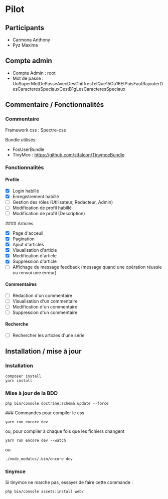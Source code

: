 Pilot
===========

## Participants

- Carmona Anthony
- Pyz Maxime

## Compte admin

 - Compte Admin : root
 - Mot de passe : UnSuperMotDePasseAvecDesChiffresTelQue15Ou16EtPuisFautRajouterDesCaracteresSpeciauxCestB1gLesCaracteresSpeciaux


## Commentaire / Fonctionnalités

### Commentaire

Framework css : Spectre-css

Bundle utilisés:

- FosUserBundle
- TinyMce : https://github.com/stfalcon/TinymceBundle

### Fonctionnalités

#### Profile

- [x] Login habillé
- [x] Enregistrement habillé
- [ ] Gestion des rôles (Utilisateur, Redacteur, Admin)
- [ ] Modification de profil habillé
- [ ] Modification de profil (Description)

#### Articles

- [x] Page d'acceuil
- [x] Pagination
- [x] Ajout d'articles
- [x] Visualisation d'article
- [x] Modification d'article
- [x] Suppression d'article
- [ ] Affichage de message feedback (message quand une opération réussie ou renvoi une erreur)

#### Commentaires

- [ ] Rédaction d'un commentaire
- [ ] Visualisation d'un commentaire
- [ ] Modification d'un commentaire
- [ ] Suppression d'un commentaire
 
#### Recherche

- [ ] Rechercher les articles d'une série

## Installation / mise à jour

### Installation

```
composer install
yarn install
```

### Mise à jour de la BDD 

```
php bin/console doctrine:schema:update --force
```

### Commandes pour compiler le css

```
yarn run encore dev
```
ou, pour compiler à chaque fois que les fichiers changent
```
yarn run encore dev --watch
```
ou
```
./node_modules/.bin/encore dev
```

### tinymce

Si tinymce ne marche pas, essayer de faire cette commande :
```bash
php bin/console assets:install web/
```